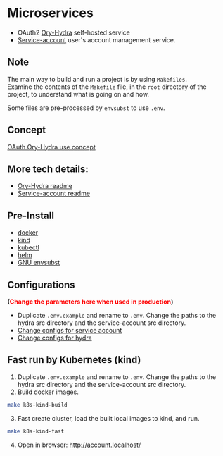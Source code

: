 # Microservices
* OAuth2 [Ory-Hydra](https://github.com/ory/hydra) self-hosted service
* [Service-account](https://github.com/M3ikShizuka/service-account) user's account management service.

## Note
The main way to build and run a project is by using `Makefiles`.  
Examine the contents of the `Makefile` file, in the `root` directory of the project, to understand what is going on and how.   

Some files are pre-processed by `envsubst` to use `.env`.

## Concept
[OAuth Ory-Hydra use concept](docs/hydra/README-concept.MD)

## More tech details:
* [Ory-Hydra readme](docs/hydra/README.MD)
* [Service-account readme](https://github.com/M3ikShizuka/service-account/README.MD)

## Pre-Install
* [docker](https://www.docker.com/)
* [kind](https://kind.sigs.k8s.io/)
* [kubectl](https://kubernetes.io/docs/tasks/tools/)
* [helm](https://helm.sh/)
* [GNU envsubst](https://www.gnu.org/software/gettext/manual/html_node/envsubst-Invocation.html)

## Configurations
<b>(<span style="color:red">Change the parameters here when used in production</span>)</b>
* Duplicate `.env.example` and rename to `.env`. Change the paths to the hydra src directory and the service-account src directory.
* [Change configs for service account](https://github.com/M3ikShizuka/service-account/README.MD##Configurations)
* [Change configs for hydra](docs/hydra/README.MD##Configurations)

## Fast run by Kubernetes (kind)
1. Duplicate `.env.example` and rename to `.env`. Change the paths to the hydra src directory and the service-account src directory.
2. Build docker images.
```bash
make k8s-kind-build
```
3. Fast create cluster, load the built local images to kind, and run.
```bash
make k8s-kind-fast
```
4. Open in browser: http://account.localhost/